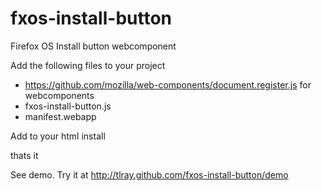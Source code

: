 fxos-install-button
===================

Firefox OS Install button webcomponent

Add the following files to your project
* https://github.com/mozilla/web-components/document.register.js for webcomponents
* fxos-install-button.js
* manifest.webapp

Add to your html
  <x-fxos-install-button>install</x-fxos-install-button>

thats it
  
See demo. Try it at http://tlray.github.com/fxos-install-button/demo
